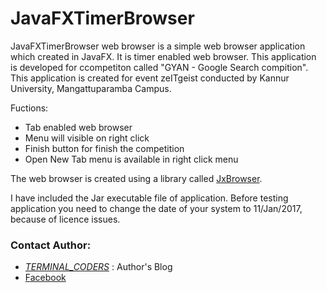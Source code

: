 # JavaFXTimerBrowser

JavaFXTimerBrowser web browser is a simple web browser application which created in JavaFX. It is timer enabled web browser. This application is developed for ccompetiton called "GYAN - Google Search compition". This application is created for event zeITgeist conducted by Kannur University, Mangattuparamba Campus.

Fuctions:

 * Tab enabled web browser
 * Menu will visible on right click
 * Finish button for finish the competition
 * Open New Tab menu is available in right click menu

The web browser is created using a library called [JxBrowser](https://www.teamdev.com/jxbrowser). 

I have included the Jar executable file of application. Before testing application you need to change the date of your system to 11/Jan/2017, because of licence issues.


### Contact Author:

 * [_TERMINAL_CODERS_](http://www.terminalcoders.blogspot.com) : Author's Blog
 * [Facebook](http://facebook.com/ajithkp560)
